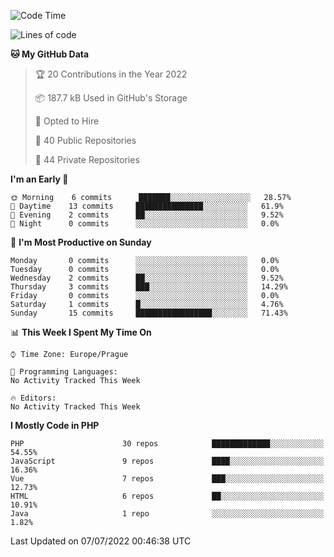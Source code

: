 <!--START_SECTION:waka-->
![Code Time](http://img.shields.io/badge/Code%20Time-0%20secs-blue)

![Lines of code](https://img.shields.io/badge/From%20Hello%20World%20I%27ve%20Written-175%20Thousand%20lines%20of%20code-blue)

**🐱 My GitHub Data** 

> 🏆 20 Contributions in the Year 2022
 > 
> 📦 187.7 kB Used in GitHub's Storage 
 > 
> 💼 Opted to Hire
 > 
> 📜 40 Public Repositories 
 > 
> 🔑 44 Private Repositories  
 > 
**I'm an Early 🐤** 

```text
🌞 Morning    6 commits      ███████░░░░░░░░░░░░░░░░░░   28.57% 
🌆 Daytime    13 commits     ███████████████░░░░░░░░░░   61.9% 
🌃 Evening    2 commits      ██░░░░░░░░░░░░░░░░░░░░░░░   9.52% 
🌙 Night      0 commits      ░░░░░░░░░░░░░░░░░░░░░░░░░   0.0%

```
📅 **I'm Most Productive on Sunday** 

```text
Monday       0 commits      ░░░░░░░░░░░░░░░░░░░░░░░░░   0.0% 
Tuesday      0 commits      ░░░░░░░░░░░░░░░░░░░░░░░░░   0.0% 
Wednesday    2 commits      ██░░░░░░░░░░░░░░░░░░░░░░░   9.52% 
Thursday     3 commits      ███░░░░░░░░░░░░░░░░░░░░░░   14.29% 
Friday       0 commits      ░░░░░░░░░░░░░░░░░░░░░░░░░   0.0% 
Saturday     1 commits      █░░░░░░░░░░░░░░░░░░░░░░░░   4.76% 
Sunday       15 commits     █████████████████░░░░░░░░   71.43%

```


📊 **This Week I Spent My Time On** 

```text
⌚︎ Time Zone: Europe/Prague

💬 Programming Languages: 
No Activity Tracked This Week

🔥 Editors: 
No Activity Tracked This Week

```

**I Mostly Code in PHP** 

```text
PHP                      30 repos            █████████████░░░░░░░░░░░░   54.55% 
JavaScript               9 repos             ████░░░░░░░░░░░░░░░░░░░░░   16.36% 
Vue                      7 repos             ███░░░░░░░░░░░░░░░░░░░░░░   12.73% 
HTML                     6 repos             ██░░░░░░░░░░░░░░░░░░░░░░░   10.91% 
Java                     1 repo              ░░░░░░░░░░░░░░░░░░░░░░░░░   1.82%

```



 Last Updated on 07/07/2022 00:46:38 UTC
<!--END_SECTION:waka-->
<!--
**AlexKratky/AlexKratky** is a ✨ _special_ ✨ repository because its `README.md` (this file) appears on your GitHub profile.

Here are some ideas to get you started:

- 🔭 I’m currently working on ...
- 🌱 I’m currently learning ...
- 👯 I’m looking to collaborate on ...
- 🤔 I’m looking for help with ...
- 💬 Ask me about ...
- 📫 How to reach me: ...
- 😄 Pronouns: ...
- ⚡ Fun fact: ...
-->
